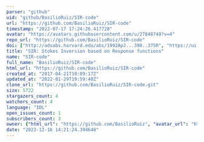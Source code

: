 ```yaml
---
parser: "github"
uid: "github/BasilioRuiz/SIR-code"
url: "https://github.com/BasilioRuiz/SIR-code"
timestamp: "2022-07-17 17:24:26.417728"
avatar: "https://avatars.githubusercontent.com/u/27848748?v=4"
repo_url: "https://github.com/BasilioRuiz/SIR-code"
doi: ["http://adsabs.harvard.edu/abs/1992ApJ...398..375R", "https://ui.adsabs.harvard.edu/abs/2012ascl.soft12008R/abstract"]
title: "SIR: Stokes Inversion based on Response functions"
name: "SIR-code"
full_name: "BasilioRuiz/SIR-code"
html_url: "https://github.com/BasilioRuiz/SIR-code"
created_at: "2017-04-21T10:09:17Z"
updated_at: "2022-01-29T19:59:40Z"
clone_url: "https://github.com/BasilioRuiz/SIR-code.git"
size: 5722
stargazers_count: 4
watchers_count: 4
language: "IDL"
open_issues_count: 1
subscribers_count: 3
owner: {"html_url": "https://github.com/BasilioRuiz", "avatar_url": "https://avatars.githubusercontent.com/u/27848748?v=4", "login": "BasilioRuiz", "type": "User"}
date: "2023-12-16 14:21:24.394648"
---
```

